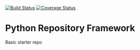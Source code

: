 [![Build Status](https://travis-ci.com/gagecane/python-base.svg?branch=main)](https://travis-ci.com/gagecane/python-base)
[![Coverage Status](https://coveralls.io/repos/github/gagecane/python-base/badge.svg?branch=main)](https://coveralls.io/github/gagecane/python-base?branch=main)
# Python Repository Framework
Basic starter repo